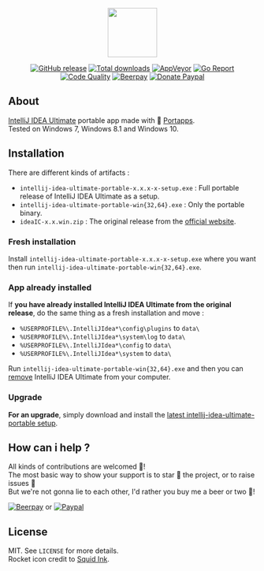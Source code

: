 <p align="center"><a href="https://github.com/portapps/intellij-idea-ultimate-portable" target="_blank"><img width="100" src="https://github.com/portapps/intellij-idea-ultimate-portable/blob/master/res/papp.png"></a></p>

<p align="center">
  <a href="https://github.com/portapps/intellij-idea-ultimate-portable/releases/latest"><img src="https://img.shields.io/github/release/portapps/intellij-idea-ultimate-portable.svg?style=flat-square" alt="GitHub release"></a>
  <a href="https://github.com/portapps/intellij-idea-ultimate-portable/releases/latest"><img src="https://img.shields.io/github/downloads/portapps/intellij-idea-ultimate-portable/total.svg?style=flat-square" alt="Total downloads"></a>
  <a href="https://ci.appveyor.com/project/portapps/intellij-idea-ultimate-portable"><img src="https://img.shields.io/appveyor/ci/portapps/intellij-idea-ultimate-portable.svg?style=flat-square" alt="AppVeyor"></a>
  <a href="https://goreportcard.com/report/github.com/portapps/intellij-idea-ultimate-portable"><img src="https://goreportcard.com/badge/github.com/portapps/intellij-idea-ultimate-portable?style=flat-square" alt="Go Report"></a>
  <a href="https://www.codacy.com/app/portapps/intellij-idea-ultimate-portable"><img src="https://img.shields.io/codacy/grade/4e73cf8bd60a4b7aa8b3122d4b026757.svg?style=flat-square" alt="Code Quality"></a>
  <a href="https://beerpay.io/portapps/portapps"><img src="https://img.shields.io/beerpay/portapps/portapps.svg?style=flat-square" alt="Beerpay"></a>
  <a href="https://www.paypal.com/cgi-bin/webscr?cmd=_s-xclick&hosted_button_id=WQD7AQGPDEPSG"><img src="https://img.shields.io/badge/donate-paypal-7057ff.svg?style=flat-square" alt="Donate Paypal"></a>
</p>

## About

[IntelliJ IDEA Ultimate](https://www.jetbrains.com/idea/) portable app made with 🚀 [Portapps](https://github.com/portapps).<br />
Tested on Windows 7, Windows 8.1 and Windows 10.

## Installation

There are different kinds of artifacts :

* `intellij-idea-ultimate-portable-x.x.x-x-setup.exe` : Full portable release of IntelliJ IDEA Ultimate as a setup.
* `intellij-idea-ultimate-portable-win{32,64}.exe` : Only the portable binary.
* `ideaIC-x.x.win.zip` : The original release from the [official website](https://www.jetbrains.com/idea/download/#section=windows).

### Fresh installation

Install `intellij-idea-ultimate-portable-x.x.x-x-setup.exe` where you want then run `intellij-idea-ultimate-portable-win{32,64}.exe`.

### App already installed

If **you have already installed IntelliJ IDEA Ultimate from the original release**, do the same thing as a fresh installation and move :

* `%USERPROFILE%\.IntelliJIdea*\config\plugins` to `data\`
* `%USERPROFILE%\.IntelliJIdea*\system\log` to `data\`
* `%USERPROFILE%\.IntelliJIdea*\config` to `data\`
* `%USERPROFILE%\.IntelliJIdea*\system` to `data\`

Run `intellij-idea-ultimate-portable-win{32,64}.exe` and then you can [remove](https://support.microsoft.com/en-us/instantanswers/ce7ba88b-4e95-4354-b807-35732db36c4d/repair-or-remove-programs) IntelliJ IDEA Ultimate from your computer.

### Upgrade

**For an upgrade**, simply download and install the [latest intellij-idea-ultimate-portable setup](https://github.com/portapps/intellij-idea-ultimate-portable/releases/latest).

## How can i help ?

All kinds of contributions are welcomed :raised_hands:!<br />
The most basic way to show your support is to star :star2: the project, or to raise issues :speech_balloon:<br />
But we're not gonna lie to each other, I'd rather you buy me a beer or two :beers:!

[![Beerpay](https://beerpay.io/portapps/portapps/badge.svg?style=beer-square)](https://beerpay.io/portapps/portapps)
or [![Paypal](https://cdn.rawgit.com/portapps/portapps/master/res/paypal.svg)](https://www.paypal.com/cgi-bin/webscr?cmd=_s-xclick&hosted_button_id=WQD7AQGPDEPSG)

## License

MIT. See `LICENSE` for more details.<br />
Rocket icon credit to [Squid Ink](http://thesquid.ink).
